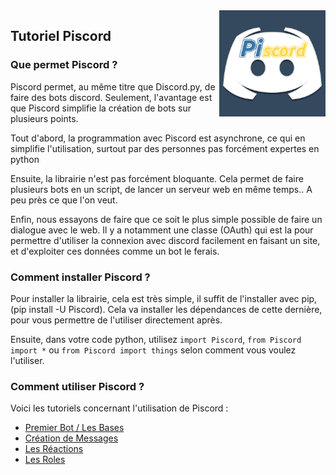 <img src="https://github.com/Astremy/Piscord/blob/master/assets/Logo_Piscord.png" width="170" align="right" />

## Tutoriel Piscord

### Que permet Piscord ?
Piscord permet, au même titre que Discord.py, de faire des bots discord.
Seulement, l'avantage est que Piscord simplifie la création de bots sur plusieurs points.

Tout d'abord, la programmation avec Piscord est asynchrone, ce qui en simplifie l'utilisation,
surtout par des personnes pas forcément expertes en python

Ensuite, la librairie n'est pas forcément bloquante.
Cela permet de faire plusieurs bots en un script, de lancer un serveur web en même temps..
A peu près ce que l'on veut.

Enfin, nous essayons de faire que ce soit le plus simple possible de faire un dialogue avec le web.
Il y a notamment une classe (OAuth) qui est la pour permettre d'utiliser la connexion avec discord facilement en faisant un site,
et d'exploiter ces données comme un bot le ferais.

### Comment installer Piscord ?
Pour installer la librairie, cela est très simple, il suffit de l'installer avec pip, (pip install -U Piscord).
Cela va installer les dépendances de cette dernière, pour vous permettre de l'utiliser directement après.

Ensuite, dans votre code python, utilisez `import Piscord`, `from Piscord import *` ou `from Piscord import things`
selon comment vous voulez l'utiliser.

### Comment utiliser Piscord ?
Voici les tutoriels concernant l'utilisation de Piscord :
- [Premier Bot / Les Bases](https://github.com/Astremy/Piscord_Tutorial/blob/master/First_Bot.md)
- [Création de Messages](https://github.com/Astremy/Piscord_Tutorial/blob/master/Create_Message.md)
- [Les Réactions](https://github.com/Astremy/Piscord_Tutorial/blob/master/Reactions.md)
- [Les Roles](https://github.com/Astremy/Piscord_Tutorial/blob/master/Roles.md)
